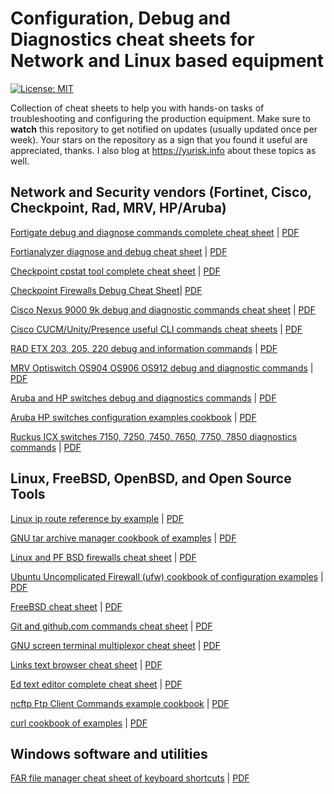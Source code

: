 # Configuration, Debug and Diagnostics cheat sheets for Network and Linux based equipment
[![License: MIT](https://img.shields.io/badge/License-MIT-yellow.svg)](https://opensource.org/licenses/MIT)



Collection of cheat sheets to help you with hands-on tasks of troubleshooting and configuring the production equipment. 
Make sure to __watch__ this repository to get notified on updates (usually updated once per week). Your stars on the repository as a sign that you found it useful are appreciated, thanks. I also blog at https://yurisk.info about these topics as well.
  


## Network and Security vendors (Fortinet, Cisco, Checkpoint, Rad, MRV, HP/Aruba)

[Fortigate debug and diagnose commands complete cheat sheet](cheat-sheets/Fortigate-debug-diagnose-complete-cheat-sheet.adoc) | [PDF](cheat-sheets/Fortigate-debug-diagnose-complete-cheat-sheet.pdf)

[Fortianalyzer diagnose and debug cheat sheet](cheat-sheets/Fortianalyzer-debug-cheat-sheet.adoc) | [PDF](cheat-sheets/Fortianalyzer-debug-cheat-sheet.pdf)

[Checkpoint cpstat tool complete cheat sheet](cheat-sheets/Checkpoint-cpstat-complete-reference-cheat-sheet.adoc) | [PDF](cheat-sheets/Checkpoint-cpstat-complete-reference-cheat-sheet.pdf)

[Checkpoint Firewalls Debug Cheat Sheet](/cheat-sheets/Checkpoint-firewalls-debug-cheat-sheet.adoc)| [PDF](/cheat-sheets/Checkpoint-firewalls-debug-cheat-sheet.pdf)

[Cisco Nexus 9000 9k debug and diagnostic commands cheat sheet](cheat-sheets/Cisco-Nexus-9000-9k-debug-and-diagnostic-commands-cheat-sheet.adoc) | [PDF](cheat-sheets/Cisco-Nexus-9000-9k-debug-and-diagnostic-commands-cheat-sheet.pdf)

[Cisco CUCM/Unity/Presence useful CLI commands cheat sheets](cheat-sheets/Cisco-CUCM-CLI-useful-commands-cheat-sheet.adoc) | [PDF](cheat-sheets/Cisco-CUCM-CLI-useful-commands-cheat-sheet.pdf)

[RAD ETX 203, 205, 220 debug and information commands](cheat-sheets/RAD-ETX-203-205-220-debug-and-information-commands-cheat-sheet.adoc) | [PDF](cheat-sheets/RAD-ETX-203-205-220-debug-and-information-commands-cheat-sheet.pdf)

[MRV Optiswitch OS904 OS906 OS912 debug and diagnostic commands](cheat-sheets/MRV-Optiswitch-OS904-OS906-OS912-debug-and-diagnostic-commands.adoc) | [PDF](cheat-sheets/MRV-Optiswitch-OS904-OS906-OS912-debug-and-diagnostic-commands.pdf)

[Aruba and HP switches debug and diagnostics commands](cheat-sheets/Aruba-HP-switches-debug-and-diagnostics-commands-cheat-sheet.adoc) | [PDF](cheat-sheets/Aruba-HP-switches-debug-and-diagnostics-commands-cheat-sheet.pdf)

[Aruba HP switches configuration examples cookbook](/cheat-sheets/Aruba-HP-switches-configuration-examples-cookbook.adoc) | [PDF](/cheat-sheets/Aruba-HP-switches-configuration-examples-cookbook.pdf)

[Ruckus ICX switches 7150, 7250, 7450, 7650, 7750, 7850 diagnostics commands](cheat-sheets/Ruckus-Brocade-ICX-FastIron-switch-debug-nad-diagnostics-commands-cheat-sheet.adoc) | [PDF](cheat-sheets/Ruckus-Brocade-ICX-FastIron-switch-debug-nad-diagnostics-commands-cheat-sheet.pdf)

## Linux, FreeBSD, OpenBSD, and Open Source Tools

[Linux ip route reference by example](cheat-sheets/Linux-ip-route-reference-by-examples.adoc) | [PDF](cheat-sheets/Linux-ip-route-reference-by-examples.pdf)

[GNU tar archive manager cookbook of examples](cheat-sheets/gnu-tar-example-reference.adoc) | [PDF](cheat-sheets/gnu-tar-example-reference.pdf)

[Linux and PF BSD firewalls cheat sheet](cheat-sheets/Linux-and-BSD-firewalls-cheat-sheet.adoc) | [PDF](cheat-sheets/Linux-and-BSD-firewalls-cheat-sheet.pdf)

[Ubuntu Uncomplicated Firewall (ufw) cookbook of configuration examples](/cheat-sheets/Ubuntu-ufw-firewall-cookbook.adoc) | [PDF](/cheat-sheets/Ubuntu-ufw-firewall-cookbook.pdf)

[FreeBSD cheat sheet](/cheat-sheets/FreeBSD-cheat-sheet.adoc) | [PDF](/cheat-sheets/FreeBSD-cheat-sheet.pdf)

[Git and github.com commands cheat sheet](cheat-sheets/git-and-github-cheat-sheet.adoc) | [PDF](cheat-sheets/git-and-github-cheat-sheet.pdf)

[GNU screen terminal multiplexor cheat sheet](cheat-sheets/gnu-screen-cheat-sheet.adoc) | [PDF](cheat-sheets/gnu-screen-cheat-sheet.pdf)

[Links text browser cheat sheet](cheat-sheets/links-text-browser-cheat-sheet.adoc) | [PDF](cheat-sheets/links-text-browser-cheat-sheet.pdf)

[Ed text editor complete cheat sheet](cheat-sheets/ed-text-editor-cheat-sheet.adoc) | [PDF](cheat-sheets/ed-text-editor-cheat-sheet.pdf)

[ncftp Ftp Client Commands example cookbook](cheat-sheets/ncftp-commands-reference-by-example-cookbook.adoc) | [PDF](cheat-sheets/ncftp-commands-reference-by-example-cookbook.pdf)

[curl cookbook of examples](cheat-sheets/blob/next/cheat-sheets/curl-cookbook-of-examples.adoc) | [PDF](cheat-sheets/curl-cookbook-of-examples.pdf)

## Windows software and utilities


[FAR file manager cheat sheet of keyboard shortcuts](cheat-sheets/FAR-manager-cheat-sheet-of-keyboard-shortcuts.adoc) | [PDF](cheat-sheets/FAR-manager-cheat-sheet-of-keyboard-shortcuts.pdf)




